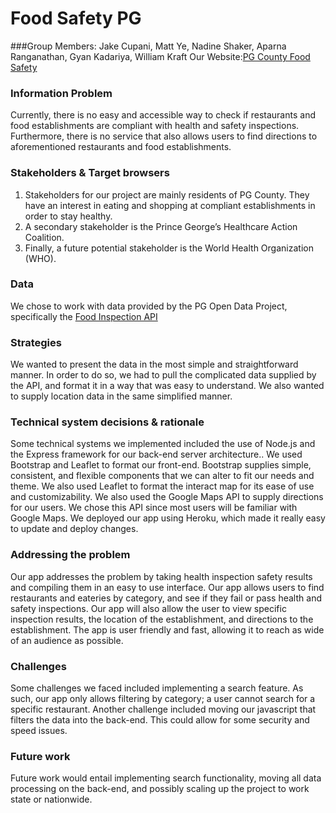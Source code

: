 # Food Safety PG
###Group Members: Jake Cupani, Matt Ye, Nadine Shaker, Aparna Ranganathan, Gyan Kadariya, William Kraft
Our Website:[PG County Food Safety](http://foodsafetypg.herokuapp.com/index.html "PG County Food Safety")

### Information Problem
Currently, there is no easy and accessible way to check if restaurants and food establishments are compliant with health and safety inspections. Furthermore, there is no service that also allows users to find directions to aforementioned restaurants and food establishments.

### Stakeholders & Target browsers
1. Stakeholders for our project are mainly residents of PG County. 
    They have an interest in eating and shopping at compliant establishments in order to stay healthy.
2. A secondary stakeholder is the Prince George’s Healthcare Action Coalition.
3. Finally, a future potential stakeholder is the World Health Organization (WHO).

### Data
We chose to work with data provided by the PG Open Data Project, specifically the [Food Inspection API](https://data.princegeorgescountymd.gov/Health/Food-Inspection/umjn-t2iz "PG County Food Inspection Dataset")

### Strategies
We wanted to present the data in the most simple and straightforward manner. In order to do so, we had to pull the complicated data supplied by the API, and format it in a way that was easy to understand. We also wanted to supply location data in the same simplified manner.

### Technical system decisions & rationale
Some technical systems we implemented included the use of Node.js and the Express framework for our back-end server architecture.. We used Bootstrap and Leaflet to format our front-end. Bootstrap supplies simple, consistent, and flexible components that we can alter to fit our needs and theme. We also used Leaflet to format the interact map for its ease of use and customizability. We also used the Google Maps API to supply directions for our users. We chose this API since most users will be familiar with Google Maps. We deployed our app using Heroku, which made it really easy to update and deploy changes.

### Addressing the problem
Our app addresses the problem by taking health inspection safety results and compiling them in an easy to use interface. Our app allows users to find restaurants and eateries by category, and see if they fail or pass health and safety inspections. Our app will also allow the user to view specific inspection results, the location of the establishment, and directions to the establishment. The app is user friendly and fast, allowing it to reach as wide of an audience as possible.

### Challenges
Some challenges we faced included implementing a search feature. As such, our app only allows filtering by category; a user cannot search for a specific restaurant. Another challenge included moving our javascript that filters the data into the back-end. This could allow for some security and speed issues.

### Future work
Future work would entail implementing search functionality, moving all data processing on the back-end, and possibly scaling up the project to work state or nationwide.
